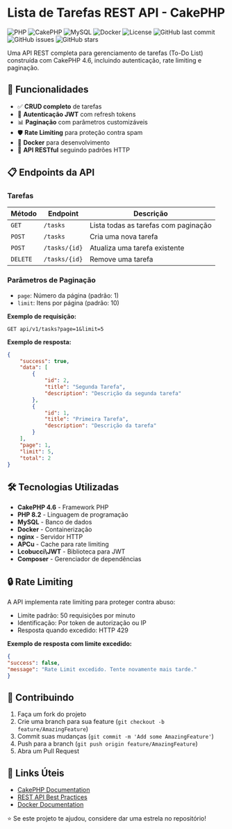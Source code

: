 # Lista de Tarefas REST API - CakePHP

![PHP](https://img.shields.io/badge/php-%23777BB4.svg?style=for-the-badge&logo=php&logoColor=white)
![CakePHP](https://img.shields.io/badge/CakePHP-D33C43?style=for-the-badge&logo=cakephp&logoColor=white)
![MySQL](https://img.shields.io/badge/mysql-2b5d80.svg?style=for-the-badge&logo=mysql&logoColor=white)
![Docker](https://img.shields.io/badge/docker-%230db7ed.svg?style=for-the-badge&logo=docker&logoColor=white)
![License](https://img.shields.io/badge/license-MIT-blue.svg?style=for-the-badge)
![GitHub last commit](https://img.shields.io/github/last-commit/carloshdrp/TodoList-REST-CakePHP?style=for-the-badge)
![GitHub issues](https://img.shields.io/github/issues/carloshdrp/TodoList-REST-CakePHP?style=for-the-badge)
![GitHub stars](https://img.shields.io/github/stars/carloshdrp/TodoList-REST-CakePHP?style=for-the-badge)

Uma API REST completa para gerenciamento de tarefas (To-Do List) construída com CakePHP 4.6, incluindo autenticação, rate limiting e paginação.

## 🚀 Funcionalidades

- ✅ **CRUD completo** de tarefas
- 🔐 **Autenticação JWT** com refresh tokens
- 📊 **Paginação** com parâmetros customizáveis
- 🛡️ **Rate Limiting** para proteção contra spam
- 🐳 **Docker** para desenvolvimento
- 🔄 **API RESTful** seguindo padrões HTTP

## 📋 Endpoints da API

### Tarefas

| Método | Endpoint | Descrição |
|--------|----------|-----------|
| `GET` | `/tasks` | Lista todas as tarefas com paginação |
| `POST` | `/tasks` | Cria uma nova tarefa |
| `POST` | `/tasks/{id}` | Atualiza uma tarefa existente |
| `DELETE` | `/tasks/{id}` | Remove uma tarefa |

### Parâmetros de Paginação

- `page`: Número da página (padrão: 1)
- `limit`: Itens por página (padrão: 10)

**Exemplo de requisição:**
```curl
GET api/v1/tasks?page=1&limit=5
```

**Exemplo de resposta:**
```json
{
    "success": true,
    "data": [
        {
            "id": 2,
            "title": "Segunda Tarefa",
            "description": "Descrição da segunda tarefa"
        },
        {
            "id": 1,
            "title": "Primeira Tarefa",
            "description": "Descrição da tarefa"
        }
    ],
    "page": 1,
    "limit": 5,
    "total": 2
}
```

## 🛠️ Tecnologias Utilizadas

- **CakePHP 4.6** - Framework PHP
- **PHP 8.2** - Linguagem de programação
- **MySQL** - Banco de dados
- **Docker** - Containerização
- **nginx** - Servidor HTTP
- **APCu** - Cache para rate limiting
- **Lcobucci\JWT** - Biblioteca para JWT
- **Composer** - Gerenciador de dependências

## 🔒 Rate Limiting

A API implementa rate limiting para proteger contra abuso:

- Limite padrão: 50 requisições por minuto
- Identificação: Por token de autorização ou IP
- Resposta quando excedido: HTTP 429

**Exemplo de resposta com limite excedido:**
```json
{
"success": false,
"message": "Rate Limit excedido. Tente novamente mais tarde."
}
```

## 🤝 Contribuindo
1. Faça um fork do projeto
2. Crie uma branch para sua feature (`git checkout -b feature/AmazingFeature`)
3. Commit suas mudanças (`git commit -m 'Add some AmazingFeature'`)
4. Push para a branch (`git push origin feature/AmazingFeature`)
5. Abra um Pull Request

## 🔗 Links Úteis
- [CakePHP Documentation](https://book.cakephp.org/4/en/index.html)
- [REST API Best Practices](https://restfulapi.net/)
- [Docker Documentation](https://docs.docker.com/)

⭐ Se este projeto te ajudou, considere dar uma estrela no repositório!
